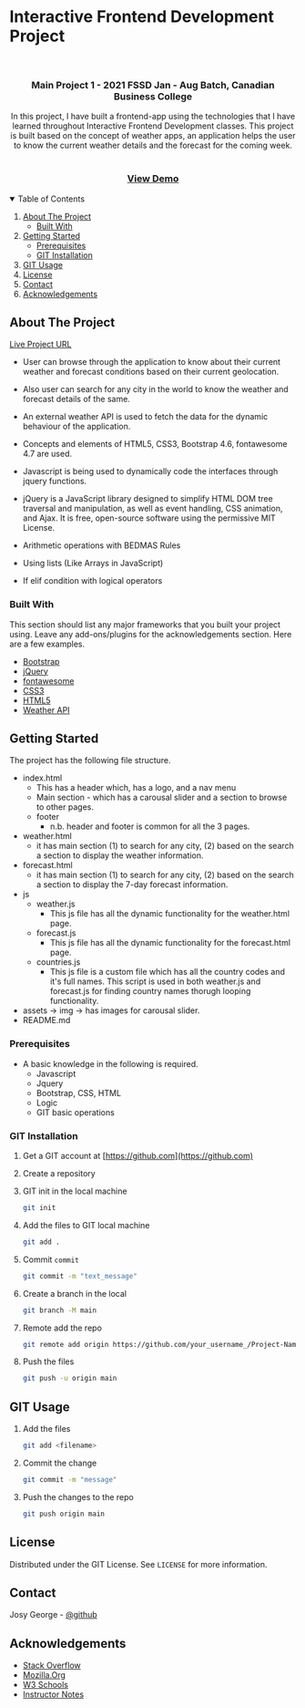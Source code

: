 # Interactive Frontend Development Project

<!-- ASSIGNMENT INTRO -->
<br />
<p>
  <h3 align="center">Main Project 1 - 2021 FSSD Jan - Aug Batch, Canadian Business College</h3>
  <p align="center">
    In this project, I have built a frontend-app using the technologies that I have learned throughout Interactive Frontend Development classes. This project is built based on the concept of weather apps, an application helps the user to know the current weather details and the forecast for the coming week.
    <br />
    <br />
    <h3 align="center">
        <a href="https://josygeorge.github.io/interactive-fe-dev-project/">View Demo</a>
    </h3>
  </p>
</p>

<!-- TABLE OF CONTENTS -->
<details open="open">
  <summary>Table of Contents</summary>
  <ol>
    <li>
      <a href="#about-the-project">About The Project</a>
      <ul>
        <li><a href="#built-with">Built With</a></li>
      </ul>
    </li>
    <li>
      <a href="#getting-started">Getting Started</a>
      <ul>
        <li><a href="#prerequisites">Prerequisites</a></li>
        <li><a href="#git-installation">GIT Installation</a></li>
      </ul>
    </li>
    <li><a href="#git-usage">GIT Usage</a></li>
    <li><a href="#license">License</a></li>
    <li><a href="#contact">Contact</a></li>
    <li><a href="#acknowledgements">Acknowledgements</a></li>
  </ol>
</details>

<!-- ABOUT THE Project -->

## About The Project

[Live Project URL](https://josygeorge.github.io/interactive-fe-dev-project/)

- User can browse through the application to know about their current weather and forecast conditions based on their current geolocation.

- Also user can search for any city in the world to know the weather and forecast details of the same.
- An external weather API is used to fetch the data for the dynamic behaviour of the application.
- Concepts and elements of HTML5, CSS3, Bootstrap 4.6, fontawesome 4.7 are used.
- Javascript is being used to dynamically code the interfaces through jquery functions.
- jQuery is a JavaScript library designed to simplify HTML DOM tree traversal and manipulation, as well as event handling, CSS animation, and Ajax. It is free, open-source software using the permissive MIT License.
- Arithmetic operations with BEDMAS Rules
- Using lists (Like Arrays in JavaScript)
- If elif condition with logical operators

### Built With

This section should list any major frameworks that you built your project using. Leave any add-ons/plugins for the acknowledgements section. Here are a few examples.

- [Bootstrap](https://getbootstrap.com/docs/4.6/getting-started/introduction/)
- [jQuery](https://learn.jquery.com/about-jquery/)
- [fontawesome](https://fontawesome.com/)
- [CSS3](https://developer.mozilla.org/en-US/docs/Web/CSS)
- [HTML5](https://developer.mozilla.org/en-US/docs/Web/Guide/HTML/HTML5)
- [Weather API](https://openweathermap.org/)

<!-- GETTING STARTED -->

## Getting Started

The project has the following file structure.

- index.html
  - This has a header which, has a logo, and a nav menu
  - Main section - which has a carousal slider and a section to browse to other pages.
  - footer
    - n.b. header and footer is common for all the 3 pages.
- weather.html
  - it has main section (1) to search for any city, (2) based on the search a section to display the weather information.
- forecast.html
  - it has main section (1) to search for any city, (2) based on the search a section to display the 7-day forecast information.
- js
  - weather.js
    - This js file has all the dynamic functionality for the weather.html page.
  - forecast.js
    - This js file has all the dynamic functionality for the forecast.html page.
  - countries.js
    - This js file is a custom file which has all the country codes and it's full names. This script is used in both weather.js and forecast.js for finding country names thorugh looping functionality.
- assets -> img -> has images for carousal slider.
- README.md

### Prerequisites

- A basic knowledge in the following is required.
  - Javascript
  - Jquery
  - Bootstrap, CSS, HTML
  - Logic
  - GIT basic operations

### GIT Installation

1. Get a GIT account at [https://github.com](https://github.com)
2. Create a repository

3. GIT init in the local machine
   ```sh
   git init
   ```
4. Add the files to GIT local machine
   ```sh
   git add .
   ```
5. Commit `commit`
   ```sh
   git commit -m "text_message"
   ```
6. Create a branch in the local
   ```sh
   git branch -M main
   ```
7. Remote add the repo
   ```sh
   git remote add origin https://github.com/your_username_/Project-Name.git
   ```
8. Push the files
   ```sh
   git push -u origin main
   ```

<!-- USAGE EXAMPLES -->

## GIT Usage

1. Add the files
   ```sh
   git add <filename>
   ```
2. Commit the change
   ```sh
   git commit -m "message"
   ```
3. Push the changes to the repo
   ```sh
   git push origin main
   ```

<!-- LICENSE -->

## License

Distributed under the GIT License. See `LICENSE` for more information.

<!-- CONTACT -->

## Contact

Josy George - [@github](https://github.com/josygeorge/)

<!-- ACKNOWLEDGEMENTS -->

## Acknowledgements

- [Stack Overflow](https://stackoverflow.com)
- [Mozilla.Org](https://developer.mozilla.org/en-US/docs/Web/Guide/)
- [W3 Schools](https://www.w3schools.com)
- [Instructor Notes](https://github.com/anmarjarjees?tab=repositories)
